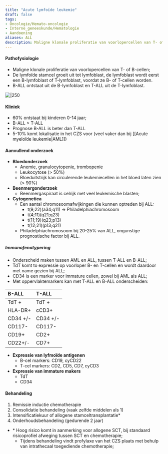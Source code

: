 ```yaml
---
title: "Acute lymfoïde leukemie"
draft: false
tags: 
- Oncologie/Hemato-oncologie
- Interne_geneeskunde/Hematologie
- Aandoening
aliases: ALL
description: Maligne klonale proliferatie van voorlopercellen van T- of B-cellen
---
```


#### Pathofysiologie
- Maligne klonale proliferatie van voorlopercellen van T- of B-cellen;
- De lymfoïde stamcel groeit uit tot lymfoblast, de lymfoblast wordt eerst een B-lymfoblast of T-lymfoblast, voordat ze B- of T-cellen worden.
- B-ALL ontstaat uit de B-lymfoblast en T-ALL uit de T-lymfoblast.

![|250](https://i.imgur.com/5EIMjhg.png)

#### Kliniek
- 60% ontstaat bij kinderen 0-14 jaar;
- B-ALL > T-ALL
- Prognose B-ALL is beter dan T-ALL
- 5-10% komt lokalisatie in het CZS voor (veel vaker dan bij [[Acute myeloïde leukemie|AML]])

#### Aanvullend onderzoek
- **Bloedonderzoek**
	- Anemie, granulocytopenie, trombopenie
	- Leukocytose (> 50%)
	- Bloeduitstrijk kan circulerende leukemiecellen in het bloed laten zien (> 90%)
- **Beenmergonderzoek**
	- Beenmergaspiraat is celrijk met veel leukemische blasten;
- **Cytogenetica**
	- Een aantal chromosoomafwijkingen die kunnen optreden bij ALL:
		- t(9;22)(a34;q11) => Philadelphiachromosoom
		- t(4;11)(q21;q23)
		- t(11;19)(q23;p13)
		- t(12;21)(p13;q21)
	- Philadelphiachromosoom bij 20-25% van ALL, ongunstige prognostische factor bij ALL.

##### Immunofenotypering
- Onderscheid maken tussen AML en ALL, tussen T-ALL en B-ALL;
- TdT komt to expressie op voorloper B- en T-cellen en wordt daardoor met name gezien bij ALL;
- CD34 is een marker voor immature cellen, zowel bij AML als ALL;
- Met oppervlaktemarkers kan met T-ALL en B-ALL onderscheiden:

| B-ALL    | T-ALL    |
|:-------- |:-------- |
| TdT +    | TdT +    |
| HLA-DR+  | cCD3+          |
| CD34 +/- | CD34 +/- |
| CD117-   | CD117-   |
| CD19+         | CD2+     |
| CD22+/-         | CD7+     |

- **Expressie van lyfmoïde antigenen**
	- B-cel markers: CD19, cyCD22
	- T-cel markers: CD2, CD5, CD7, cyCD3
- **Expressie van immature makers**
	- TdT
	- CD34

#### Behandeling
1. Remissie inductie chemotherapie
2. Consolidatie behandeling (vaak zelfde middelen als 1)
3. Intensificatiekuur of allogene stamceltransplantatie*
4. Onderhoudsbehandeling (gedurende 2 jaar)
- \* Hoog risico komt in aanmerking voor allogene SCT, bij standaard risicoprofiel afweging tussen SCT en chemotherapie;
	- Tijdens behandeling vindt profylaxe van het CZS plaats met behulp van intrathecaal toegediende chemotherapie;




